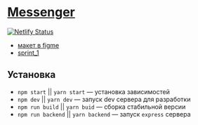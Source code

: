 # [Messenger](https://distracted-bell-22dc51.netlify.app)

[![Netlify Status](https://api.netlify.com/api/v1/badges/46e58094-f587-4fdf-a298-6fa244eab314/deploy-status)](https://app.netlify.com/sites/distracted-bell-22dc51/deploys)

- [макет в figme](https://www.figma.com/file/lToVz5nCcFLJKMIpqYsvEg/Messanger?node-id=0%3A1)
- [sprint_1](https://github.com/TabulaWeb/middle.messenger.praktikum.yandex/pull/9)

## Установка
- `npm start` || `yarn start` — установка зависимостей
- `npm dev` || `yarn dev` — запуск dev сервера для разработки
- `npm run build` || `yarn buid` — сборка стабильной версии
- `npm run backend` || `yarn backend` — запуск `express` сервера
